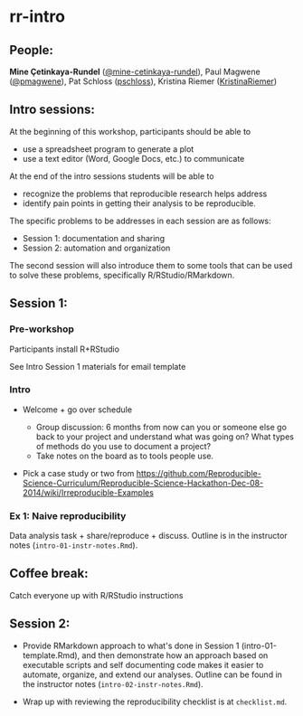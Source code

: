 rr-intro
========

## People:

**Mine Çetinkaya-Rundel** ([@mine-cetinkaya-rundel](https://github.com/mine-cetinkaya-rundel)), Paul Magwene ([@pmagwene](https://github.com/pmagwene)), Pat Schloss ([pschloss](https://github.com/pschloss)), Kristina Riemer ([KristinaRiemer](https://github.com/KristinaRiemer))

## Intro sessions:

At the beginning of this workshop, participants should be able to

- use a spreadsheet program to generate a plot
- use a text editor (Word, Google Docs, etc.) to communicate

At the end of the intro sessions students will be able to 

- recognize the problems that reproducible research helps address 
- identify pain points in getting their analysis to be reproducible.

The specific problems to be addresses in each session are as follows:

- Session 1: documentation and sharing
- Session 2: automation and organization

The second session will also introduce them to some tools that can be used to solve these 
problems, specifically R/RStudio/RMarkdown.

## Session 1:

### Pre-workshop

Participants install R+RStudio

See Intro Session 1 materials for email template

### Intro

- Welcome + go over schedule
    * Group discussion: 6 months from now can you or someone else go back to your project and understand what was going on? What types of methods do you use to document a project?
    * Take notes on the board as to tools people use.

- Pick a case study or two from https://github.com/Reproducible-Science-Curriculum/Reproducible-Science-Hackathon-Dec-08-2014/wiki/Irreproducible-Examples

### Ex 1: Naive reproducibility

Data analysis task + share/reproduce + discuss. Outline is in the instructor notes (`intro-01-instr-notes.Rmd`).

## Coffee break:

Catch everyone up with R/RStudio instructions

## Session 2:

- Provide RMarkdown approach to what's done in Session 1 (intro-01-template.Rmd), and then demonstrate how an approach based on executable scripts and self documenting code makes it easier to automate, organize, and extend our analyses.  Outline can be found in the instructor notes (`intro-02-instr-notes.Rmd`).

- Wrap up with reviewing the reproducibility checklist is at `checklist.md`.